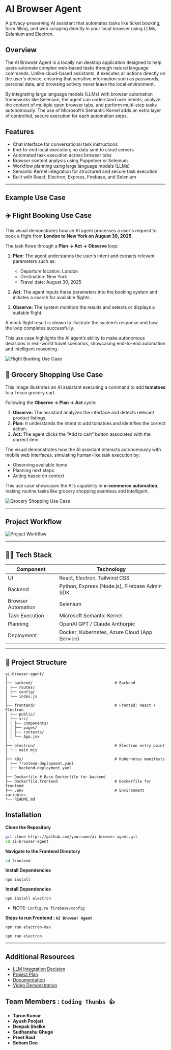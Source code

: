 # AI Browser Agent

A privacy-preserving AI assistant that automates tasks like ticket booking, form filling, and web scraping directly in your local browser using LLMs, Selenium and Electron.

## Overview

The AI Browser Agent is a locally run desktop application designed to help users automate complex web-based tasks through natural language commands. Unlike cloud-based assistants, it executes all actions directly on the user's device, ensuring that sensitive information such as passwords, personal data, and browsing activity never leave the local environment.

By integrating large language models (LLMs) with browser automation frameworks like Selenium, the agent can understand user intents, analyze the content of multiple open browser tabs, and perform multi-step tasks autonomously. The use of Microsoft’s Semantic Kernel adds an extra layer of controlled, secure execution for each automation steps.


## Features

- Chat interface for conversational task instructions
- End-to-end local execution; no data sent to cloud servers
- Automated task execution across browser tabs
- Browser content analysis using Puppeteer or Selenium
- Workflow planning using large language models (LLMs)
- Semantic Kernel integration for structured and secure task execution
- Built with React, Electron, Express, Firebase, and Selenium

---

## Example Use Case

## ✈️ Flight Booking Use Case

This visual demonstrates how an AI agent processes a user's request to book a flight from **London to New York on August 30, 2025**.

The task flows through a **Plan → Act → Observe** loop:

1. **Plan:** The agent understands the user's intent and extracts relevant parameters such as:
   - Departure location: London  
   - Destination: New York  
   - Travel date: August 30, 2025

2. **Act:** The agent inputs these parameters into the booking system and initiates a search for available flights.

3. **Observe:** The system monitors the results and selects or displays a suitable flight.

A mock flight result is shown to illustrate the system’s response and how the loop completes successfully.

This use case highlights the AI agent’s ability to make autonomous decisions in real-world travel scenarios, showcasing end-to-end automation and intelligent reasoning.

![Flight Booking Use Case](https://github.com/AyushPoojariUCD/ai-browser-agent/blob/main/docs/use-case-flight-booking.jpg)


## 🛒 Grocery Shopping Use Case

This image illustrates an AI assistant executing a command to add **tomatoes** to a Tesco grocery cart.

Following the **Observe → Plan → Act** cycle:

1. **Observe:** The assistant analyzes the interface and detects relevant product listings.
2. **Plan:** It understands the intent to add tomatoes and identifies the correct action.
3. **Act:** The agent clicks the “Add to cart” button associated with the correct item.

The visual demonstrates how the AI assistant interacts autonomously with mobile web interfaces, simulating human-like task execution by:

- Observing available items  
- Planning next steps  
- Acting based on context

This use case showcases the AI’s capability in **e-commerce automation**, making routine tasks like grocery shopping seamless and intelligent.

![Grocery Shopping Use Case](https://github.com/AyushPoojariUCD/ai-browser-agent/blob/main/docs/use-case-grocery-ordering.jpg)


---

## Project Workflow

![Project Workflow](https://github.com/AyushPoojariUCD/ai-browser-agent/blob/main/docs/project-workflow.png)


---

## 👩‍💻 Tech Stack

| Component            | Technology                                      |
|----------------------|-------------------------------------------------|
| UI                   | React, Electron, Tailwind CSS                   |
| Backend              | Python, Express (Node.js), Firebase Admin SDK   |
| Browser Automation   | Selenium                                        |
| Task Execution       | Microsoft Semantic Kernel                       |
| Planning             | OpenAI GPT / Claude Anthorpic                   |
| Deployment           | Docker, Kubernetes, Azure Cloud (App Service)   |

---

## 📂 Project Structure

```
ai-browser-agent/
│
├── backend/                                    # Backend
│ ├── routes/
│ ├── config/
│ └── index.js
│
├── frontend/                                   # Fronted: React + Electron
│ ├── public/
│ ├── src/
│ │ ├── components/
│ │ ├── pages/
│ │ ├── contexts/
│ │ └── App.jsx
│
├── electron/                                   # Electron entry point
│ └── main.mjs
│
├── k8s/                                        # Kubernetes manifests
│ ├── frontend-deployment.yaml
│ ├── backend-deployment.yaml
│
├── Dockerfile # Base Dockerfile for backend
├── Dockerfile.frontend                         # Dockerfile for frontend
├── .env                                        # Environment variables
└── README.md

```

## Installation

 **Clone the Repository**

```bash
git clone https://github.com/yourname/ai-browser-agent.git
cd ai-browser-agent
```

**Navigate to the Frontend Directory**

```bash
cd frontend
```
**Install Dependencies**
```
npm install
```

**Install Dependencies**
```
npm install electron
```

- NOTE: `Configure firebase/config`

**Steps to run Frontend : `AI Browser Agent`**
```
npm run electron-dev

npm run electron
```

---

## Additional Resources
- [LLM Integration Decision](https://github.com/AyushPoojariUCD/ai-browser-agent/blob/main/docs/llm-integration-decision.pdf)
- [Project Plan](https://github.com/Soham-2211/AI-Browser-Agent/blob/main/Project%20Plan.pdf)
- [Documentation](https://your-video-link.com)  
- [Video Demonstration](https://your-video-link.com)  


## Team Members : `Coding Thumbs 👍`

- **Tarun Kumar**  
- **Ayush Poojari**
- **Deepak Shelke**
- **Sudhanshu Ghuge**    
- **Preet Raut** 
- **Soham Deo**
  
